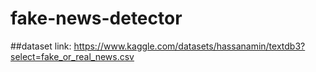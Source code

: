 # fake-news-detector

##dataset link:
https://www.kaggle.com/datasets/hassanamin/textdb3?select=fake_or_real_news.csv
